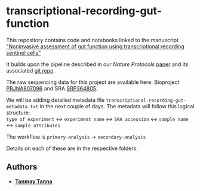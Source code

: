 # transcriptional-recording-gut-function
This repository contains code and notebooks linked to the manuscript ["Noninvasive assessment of gut function using transcriptional recording sentinel cells"](https://www.science.org/doi/10.1126/science.abm6038)

It builds upon the pipeline described in our <em>Nature Protocols</em> [paper](https://www.nature.com/articles/s41596-019-0253-4) and its associated [git repo](https://github.com/plattlab/Transcriptional-Recording).

The raw sequencing data for this project are available here: Bioproject [PRJNA807096](https://www.ncbi.nlm.nih.gov/bioproject/PRJNA807096) and SRA [SRP364805](https://www.ncbi.nlm.nih.gov/sra/?term=SRP364805). 

We will be adding detailed metadata file `transcriptional-recording-gut-metadata.txt` in the next couple of days.
The metadata will follow this logical structure: \
`type of experiment` &harr; `experiment name` &harr; `SRA accession` &harr; `sample name` &harr; `sample attributes`

The workflow is `primary-analysis` &rarr; `secondary-analysis`

Details on each of these are in the respective folders. 

## Authors

* [**Tanmay Tanna**](https://github.com/TanmayTanna)